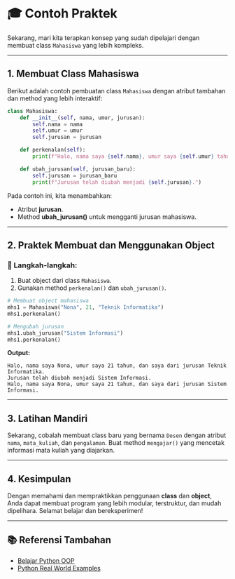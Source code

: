 # 🎓 Contoh Praktek

Sekarang, mari kita terapkan konsep yang sudah dipelajari dengan membuat class `Mahasiswa` yang lebih kompleks.

---

## 1. Membuat Class Mahasiswa

Berikut adalah contoh pembuatan class `Mahasiswa` dengan atribut tambahan dan method yang lebih interaktif:

```python
class Mahasiswa:
    def __init__(self, nama, umur, jurusan):
        self.nama = nama
        self.umur = umur
        self.jurusan = jurusan

    def perkenalan(self):
        print(f"Halo, nama saya {self.nama}, umur saya {self.umur} tahun, dan saya dari jurusan {self.jurusan}.")

    def ubah_jurusan(self, jurusan_baru):
        self.jurusan = jurusan_baru
        print(f"Jurusan telah diubah menjadi {self.jurusan}.")
```

Pada contoh ini, kita menambahkan:

- Atribut **jurusan**.
- Method **ubah_jurusan()** untuk mengganti jurusan mahasiswa.

---

## 2. Praktek Membuat dan Menggunakan Object

### 🎉 Langkah-langkah:

1. Buat object dari class `Mahasiswa`.
2. Gunakan method `perkenalan()` dan `ubah_jurusan()`.

```python
# Membuat object mahasiswa
mhs1 = Mahasiswa("Nona", 21, "Teknik Informatika")
mhs1.perkenalan()

# Mengubah jurusan
mhs1.ubah_jurusan("Sistem Informasi")
mhs1.perkenalan()
```

**Output:**

```
Halo, nama saya Nona, umur saya 21 tahun, dan saya dari jurusan Teknik Informatika.
Jurusan telah diubah menjadi Sistem Informasi.
Halo, nama saya Nona, umur saya 21 tahun, dan saya dari jurusan Sistem Informasi.
```

---

## 3. Latihan Mandiri

Sekarang, cobalah membuat class baru yang bernama `Dosen` dengan atribut `nama`, `mata_kuliah`, dan `pengalaman`. Buat method `mengajar()` yang mencetak informasi mata kuliah yang diajarkan.

---

## 4. Kesimpulan

Dengan memahami dan mempraktikkan penggunaan **class** dan **object**, Anda dapat membuat program yang lebih modular, terstruktur, dan mudah dipelihara. Selamat belajar dan bereksperimen!

---

## 📚 Referensi Tambahan

- [Belajar Python OOP](https://docs.python.org/3/tutorial/classes.html)
- [Python Real World Examples](https://realpython.com/)
